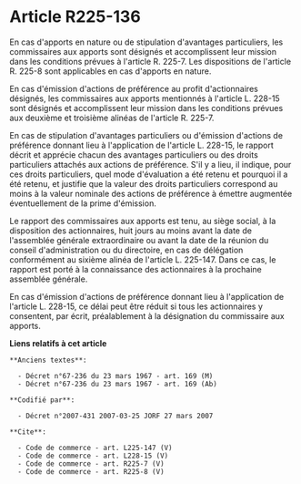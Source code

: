 # Article R225-136

En cas d'apports en nature ou de stipulation d'avantages particuliers, les commissaires aux apports sont désignés et
accomplissent leur mission dans les conditions prévues à l'article R. 225-7. Les dispositions de l'article R. 225-8 sont
applicables en cas d'apports en nature. 

En cas d'émission d'actions de préférence au profit d'actionnaires désignés, les commissaires aux apports mentionnés à
l'article L. 228-15 sont désignés et accomplissent leur mission dans les conditions prévues aux deuxième et troisième alinéas
de l'article R. 225-7. 

En cas de stipulation d'avantages particuliers ou d'émission d'actions de préférence donnant lieu à l'application de
l'article L. 228-15, le rapport décrit et apprécie chacun des avantages particuliers ou des droits particuliers attachés aux
actions de préférence. S'il y a lieu, il indique, pour ces droits particuliers, quel mode d'évaluation a été retenu et
pourquoi il a été retenu, et justifie que la valeur des droits particuliers correspond au moins à la valeur nominale des
actions de préférence à émettre augmentée éventuellement de la prime d'émission. 

Le rapport des commissaires aux apports est tenu, au siège social, à la disposition des actionnaires, huit jours au moins
avant la date de l'assemblée générale extraordinaire ou avant la date de la réunion du conseil d'administration ou du
directoire, en cas de délégation conformément au sixième alinéa de l'article L. 225-147. Dans ce cas, le rapport est porté à
la connaissance des actionnaires à la prochaine assemblée générale. 

En cas d'émission d'actions de préférence donnant lieu à l'application de l'article L. 228-15, ce délai peut être réduit si
tous les actionnaires y consentent, par écrit, préalablement à la désignation du commissaire aux apports.

**Liens relatifs à cet article**

	**Anciens textes**:

	  - Décret n°67-236 du 23 mars 1967 - art. 169 (M)
	  - Décret n°67-236 du 23 mars 1967 - art. 169 (Ab)

	**Codifié par**:

	  - Décret n°2007-431 2007-03-25 JORF 27 mars 2007

	**Cite**:

	  - Code de commerce - art. L225-147 (V)
	  - Code de commerce - art. L228-15 (V)
	  - Code de commerce - art. R225-7 (V)
	  - Code de commerce - art. R225-8 (V)
